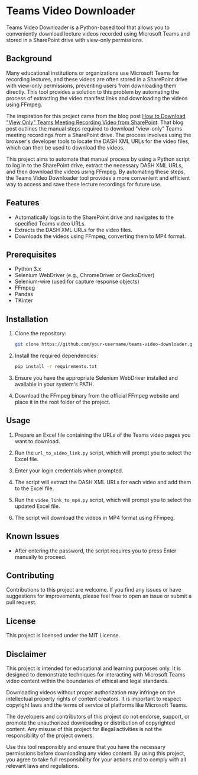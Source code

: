 # Teams Video Downloader

Teams Video Downloader is a Python-based tool that allows you to conveniently download lecture videos recorded using Microsoft Teams and stored in a SharePoint drive with view-only permissions.

## Background

Many educational institutions or organizations use Microsoft Teams for recording lectures, and these videos are often stored in a SharePoint drive with view-only permissions, preventing users from downloading them directly. This tool provides a solution to this problem by automating the process of extracting the video manifest links and downloading the videos using FFmpeg.

The inspiration for this project came from the blog post [How to Download "View Only" Teams Meeting Recording Video from SharePoint](https://www.lisenet.com/2022/how-to-download-view-only-teams-meeting-recording-video-from-sharepoint/). That blog post outlines the manual steps required to download "view-only" Teams meeting recordings from a SharePoint drive. The process involves using the browser's developer tools to locate the DASH XML URLs for the video files, which can then be used to download the videos. 

This project aims to automate that manual process by using a Python script to log in to the SharePoint drive, extract the necessary DASH XML URLs, and then download the videos using FFmpeg. By automating these steps, the Teams Video Downloader tool provides a more convenient and efficient way to access and save these lecture recordings for future use.

## Features

- Automatically logs in to the SharePoint drive and navigates to the specified Teams video URLs.
- Extracts the DASH XML URLs for the video files.
- Downloads the videos using FFmpeg, converting them to MP4 format.

## Prerequisites

- Python 3.x
- Selenium WebDriver (e.g., ChromeDriver or GeckoDriver)
- Selenium-wire (used for capture response objects)
- FFmpeg
- Pandas
- TKinter

## Installation

1. Clone the repository:
    ```bash
    git clone https://github.com/your-username/teams-video-downloader.git
    ```

2. Install the required dependencies:
    ```bash
    pip install -r requirements.txt
    ```

3. Ensure you have the appropriate Selenium WebDriver installed and available in your system's PATH.

4. Download the FFmpeg binary from the official FFmpeg website and place it in the root folder of the project.

## Usage

1. Prepare an Excel file containing the URLs of the Teams video pages you want to download.

2. Run the `url_to_video_link.py` script, which will prompt you to select the Excel file.

3. Enter your login credentials when prompted.

4. The script will extract the DASH XML URLs for each video and add them to the Excel file.

5. Run the `video_link_to_mp4.py` script, which will prompt you to select the updated Excel file.

6. The script will download the videos in MP4 format using FFmpeg.

## Known Issues

- After entering the password, the script requires you to press Enter manually to proceed.

## Contributing

Contributions to this project are welcome. If you find any issues or have suggestions for improvements, please feel free to open an issue or submit a pull request.

## License

This project is licensed under the MIT License.

## Disclaimer

This project is intended for educational and learning purposes only. It is designed to demonstrate techniques for interacting with Microsoft Teams video content within the boundaries of ethical and legal standards. 

Downloading videos without proper authorization may infringe on the intellectual property rights of content creators. It is important to respect copyright laws and the terms of service of platforms like Microsoft Teams.

The developers and contributors of this project do not endorse, support, or promote the unauthorized downloading or distribution of copyrighted content. Any misuse of this project for illegal activities is not the responsibility of the project owners.

Use this tool responsibly and ensure that you have the necessary permissions before downloading any video content. By using this project, you agree to take full responsibility for your actions and to comply with all relevant laws and regulations.
